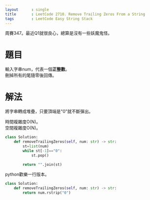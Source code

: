 ```yaml
--- 
layout      : single
title       : LeetCode 2710. Remove Trailing Zeros From a String
tags        : LeetCode Easy String Stack
---
```

周賽347。最近Q1就很良心，總算是沒有一些妖魔鬼怪。  

# 題目
輸入字串num，代表一個**正整數**。  
刪掉所有的尾隨零後回傳。  

# 解法
將字串轉成堆疊，只要頂端是"0"就不斷彈出。  

時間複雜度O(N)。  
空間複雜度O(N)。  

```python
class Solution:
    def removeTrailingZeros(self, num: str) -> str:
        st=list(num)
        while st[-1]=="0":
            st.pop()
            
        return "".join(st)
```

python歡樂一行版本。  

```python
class Solution:
    def removeTrailingZeros(self, num: str) -> str:
        return num.rstrip("0")
```